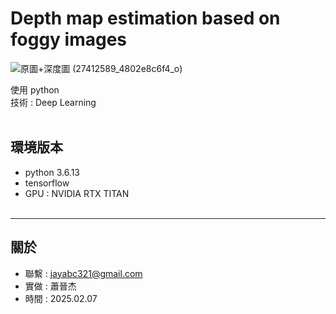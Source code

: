 # Depth map estimation based on foggy images
![原圖+深度圖 (27412589_4802e8c6f4_o)](https://github.com/user-attachments/assets/d2122ca6-bb38-4fbc-9537-4a281bbbe30c)





使用 python<br>
技術 : Deep Learning<br><br>



環境版本
---
- python 3.6.13 
- tensorflow 
- GPU : NVIDIA RTX TITAN<br><br>


---
關於
---

- 聯繫 : jayabc321@gmail.com
- 實做 : 蕭晉杰
- 時間 : 2025.02.07
